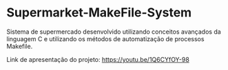# Supermarket-MakeFile-System

Sistema de supermercado desenvolvido utilizando conceitos avançados da linguagem C e utilizando os métodos de automatização de processos Makefile.

Link de apresentação do projeto: https://youtu.be/1Q6CYfOY-98

